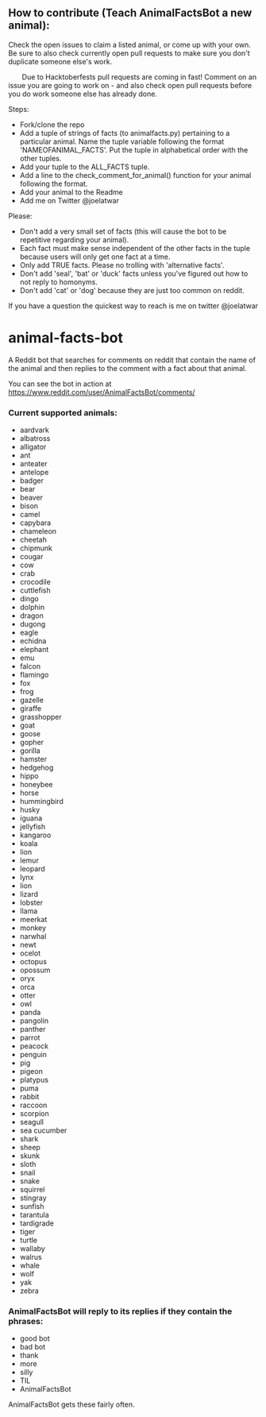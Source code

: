 ﻿## How to contribute (Teach AnimalFactsBot a new animal):

Check the open issues to claim a listed animal, or come up with your own. Be sure to also check currently open pull requests to make sure you don't duplicate someone else's work.

        Due to Hacktoberfests pull requests are coming in fast! Comment on an issue you are going to work on - and also check open pull requests before you do work someone else has already done.

Steps:
* Fork/clone the repo
* Add a tuple of strings of facts (to animalfacts.py) pertaining to a particular animal. Name the tuple variable following the format 'NAMEOFANIMAL_FACTS'. Put the tuple in alphabetical order with the other tuples.
* Add your tuple to the ALL_FACTS tuple.
* Add a line to the check_comment_for_animal() function for your animal following the format.
* Add your animal to the Readme
* Add me on Twitter @joelatwar

Please:
* Don't add a very small set of facts (this will cause the bot to be repetitive regarding your animal).
* Each fact must make sense independent of the other facts in the tuple because users will only get one fact at a time.
* Only add TRUE facts. Please no trolling with 'alternative facts'.
* Don't add 'seal', 'bat' or 'duck' facts unless you've figured out how to not reply to homonyms.
* Don't add 'cat' or 'dog' because they are just too common on reddit.

If you have a question the quickest way to reach is me on twitter @joelatwar


# animal-facts-bot

A Reddit bot that searches for comments on reddit that contain the name of the animal and then replies to the comment with a fact about that animal.

You can see the bot in action at https://www.reddit.com/user/AnimalFactsBot/comments/

### Current supported animals:
* aardvark
* albatross
* alligator
* ant
* anteater
* antelope
* badger
* bear
* beaver
* bison
* camel
* capybara
* chameleon
* cheetah
* chipmunk
* cougar
* cow
* crab
* crocodile
* cuttlefish
* dingo
* dolphin
* dragon
* dugong
* eagle
* echidna
* elephant
* emu
* falcon
* flamingo
* fox
* frog
* gazelle
* giraffe
* grasshopper
* goat
* goose
* gopher
* gorilla
* hamster
* hedgehog
* hippo
* honeybee
* horse
* hummingbird
* husky
* iguana
* jellyfish
* kangaroo
* koala
* lion
* lemur
* leopard
* lynx
* lion
* lizard
* lobster
* llama
* meerkat
* monkey
* narwhal
* newt
* ocelot
* octopus
* opossum
* oryx
* orca
* otter
* owl
* panda
* pangolin
* panther
* parrot
* peacock
* penguin
* pig
* pigeon
* platypus
* puma
* rabbit
* raccoon
* scorpion
* seagull
* sea cucumber
* shark
* sheep
* skunk
* sloth
* snail
* snake
* squirrel
* stingray
* sunfish
* tarantula
* tardigrade
* tiger
* turtle
* wallaby
* walrus
* whale
* wolf
* yak
* zebra

### AnimalFactsBot will reply to its replies if they contain the phrases:
* good bot
* bad bot
* thank
* more
* silly
* TIL
* AnimalFactsBot

AnimalFactsBot gets these fairly often.
